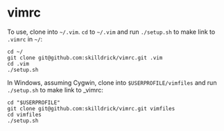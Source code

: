 vimrc
=====

To use, clone into `~/.vim`. `cd` to `~/.vim` and run `./setup.sh` to make link to `.vimrc` in `~/`:

    cd ~/
    git clone git@github.com:skilldrick/vimrc.git .vim
    cd .vim
    ./setup.sh
    

In Windows, assuming Cygwin, clone into `$USERPROFILE/vimfiles` and run `./setup.sh` to make link to _vimrc:

    cd "$USERPROFILE"
    git clone git@github.com:skilldrick/vimrc.git vimfiles
    cd vimfiles
    ./setup.sh

